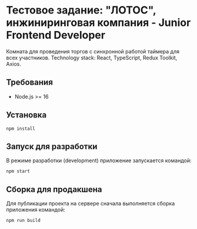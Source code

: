 # Тестовое задание: "ЛОТОС", инжиниринговая компания - Junior Frontend Developer

Комната для проведения торгов с синхронной работой таймера для всех участников.
Technology stack: React, TypeScript, Redux Toolkit, Axios. 

## Требования

- Node.js >= 16

## Установка

`npm install`

## Запуск для разработки

В режиме разработки (development)  приложение запускается командой:

`npm start`

## Сборка для продакшена

Для публикации проекта на сервере сначала выполняется сборка приложения командой:

`npm run build`

